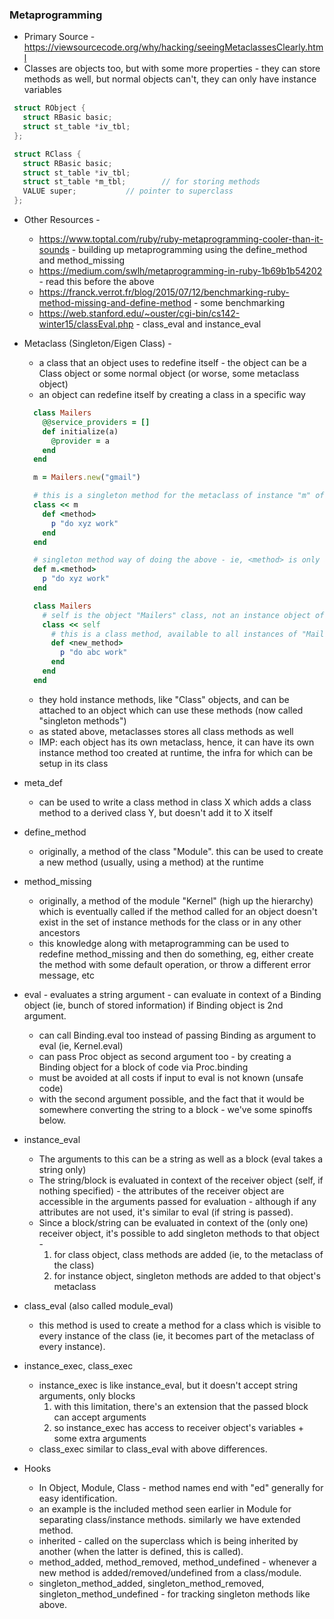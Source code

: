 ### Metaprogramming
  * Primary Source - https://viewsourcecode.org/why/hacking/seeingMetaclassesClearly.html
  * Classes are objects too, but with some more properties - they can store methods as well, but normal objects can't, they can only have instance variables
  ```C
   struct RObject {
     struct RBasic basic;
     struct st_table *iv_tbl;
   };

   struct RClass {
     struct RBasic basic;
     struct st_table *iv_tbl;
     struct st_table *m_tbl;		// for storing methods
     VALUE super;			// pointer to superclass
   };
   ```
  * Other Resources - 
    - https://www.toptal.com/ruby/ruby-metaprogramming-cooler-than-it-sounds - building up metaprogramming using the define\_method and method\_missing
    - https://medium.com/swlh/metaprogramming-in-ruby-1b69b1b54202 - read this before the above
    - https://franck.verrot.fr/blog/2015/07/12/benchmarking-ruby-method-missing-and-define-method - some benchmarking
    - https://web.stanford.edu/~ouster/cgi-bin/cs142-winter15/classEval.php - class\_eval and instance\_eval

  * Metaclass (Singleton/Eigen Class) -
    - a class that an object uses to redefine itself - the object can be a Class object or some normal object (or worse, some metaclass object)
    - an object can redefine itself by creating a class in a specific way

     ```Ruby
       class Mailers
         @@service_providers = []
         def initialize(a)
           @provider = a
         end
       end

       m = Mailers.new("gmail")
     ```

     ```Ruby
       # this is a singleton method for the metaclass of instance "m" of class "Mailers"
       class << m 
         def <method>
           p "do xyz work"
         end
       end
     ```

     ```Ruby
       # singleton method way of doing the above - ie, <method> is only available to the object "m" - this is same as the above code
       def m.<method>
         p "do xyz work"
       end
      ```

      ```Ruby
        class Mailers
          # self is the object "Mailers" class, not an instance object of "Mailers" class - below is a metaclass of the class object "Mailers"
          class << self
            # this is a class method, available to all instances of "Mailers" as opposed to the singleton methods above. Note: what's the scope?
            def <new_method>
              p "do abc work"
            end
          end
        end
      ```
    - they hold instance methods, like "Class" objects, and can be attached to an object which can use these methods (now called "singleton methods")
    - as stated above, metaclasses stores all class methods as well
    - IMP: each object has its own metaclass, hence, it can have its own instance method too created at runtime, the infra for which can be setup in its class

  * meta\_def 
    - can be used to write a class method in class X which adds a class method to a derived class Y, but doesn't add it to X itself

  * define\_method 
    - originally, a method of the class "Module". this can be used to create a new method (usually, using a method) at the runtime

  * method\_missing 
    - originally, a method of the module "Kernel" (high up the hierarchy) which is eventually called if the method called for an object doesn't exist
      in the set of instance methods for the class or in any other ancestors 
    - this knowledge along with metaprogramming can be used to redefine method\_missing and then do something, eg, either create the method with some default 
      operation, or throw a different error message, etc

  * eval - evaluates a string argument - can evaluate in context of a Binding object (ie, bunch of stored information) if Binding object is 2nd argument.
    - can call Binding.eval too instead of passing Binding as argument to eval (ie, Kernel.eval)
    - can pass Proc object as second argument too - by creating a Binding object for a block of code via Proc.binding
    - must be avoided at all costs if input to eval is not known (unsafe code)
    - with the second argument possible, and the fact that it would be somewhere converting the string to a block - we've some spinoffs below.

  * instance\_eval
    - The arguments to this can be a string as well as a block (eval takes a string only)
    - The string/block is evaluated in context of the receiver object (self, if nothing specified) - the attributes of the receiver object are accessible in the
      arguments passed for evaluation - although if any attributes are not used, it's similar to eval (if string is passed).
    - Since a block/string can be evaluated in context of the (only one) receiver object, it's possible to add singleton methods to that object -
      1. for class object, class methods are added (ie, to the metaclass of the class)
      2. for instance object, singleton methods are added to that object's metaclass

  * class\_eval (also called module\_eval)
    - this method is used to create a method for a class which is visible to every instance of the class (ie, it becomes part of the metaclass of every instance).

  * instance\_exec, class\_exec
    - instance\_exec is like instance\_eval, but it doesn't accept string arguments, only blocks
      1. with this limitation, there's an extension that the passed block can accept arguments
      2. so instance\_exec has access to receiver object's variables + some extra arguments
    - class\_exec similar to class\_eval with above differences.

  * Hooks
    - In Object, Module, Class - method names end with "ed" generally for easy identification.
    - an example is the included method seen earlier in Module for separating class/instance methods. similarly we have extended method.
    - inherited - called on the superclass which is being inherited by another (when the latter is defined, this is called).
    - method\_added, method\_removed, method\_undefined - whenever a new method is added/removed/undefined from a class/module.
    - singleton\_method\_added, singleton\_method\_removed, singleton\_method\_undefined - for tracking singleton methods like above.

